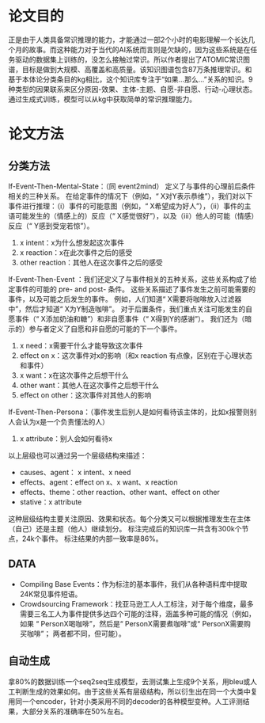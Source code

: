 # 论文目的
正是由于人类具备常识推理的能力，才能通过一部2个小时的电影理解一个长达几个月的故事。而这种能力对于当代的AI系统而言则是欠缺的，因为这些系统是在任务驱动的数据集上训练的，没怎么接触过常识。所以作者提出了ATOMIC常识图谱，目标是做到大规模、高覆盖和高质量。该知识图谱包含87万条推理常识。和基于本体论分类条目的kg相比，这个知识库专注于“如果…那么…”关系的知识。9种类型的因果联系来区分原因-效果、主体-主题、自愿-非自愿、行动-心理状态。通过生成式训练，模型可以从kg中获取简单的常识推理能力。
# 论文方法
## 分类方法
If-Event-Then-Mental-State：（同 event2mind）  定义了与事件的心理前后条件相关的三种关系。 在给定事件的情况下（例如，“ X对Y表示恭维”），我们对以下事件进行推理：（i）事件的可能意图（例如，“ X希望成为好人”），（ii）事件的主语可能发生的（情感上的）反应（“ X感觉很好”），以及（iii）他人的可能（情感）反应（“ Y感到受宠若惊”）。

1. x intent：x为什么想发起这次事件
2. x reaction：x在此次事件之后的感受
3. other reaction：其他人在这次事件之后的感受  

If-Event-Then-Event ：我们还定义了与事件相关的五种关系，这些关系构成了给定事件的可能的 pre- and post- 条件。 这些关系描述了事件发生之前可能需要的事件，以及可能之后发生的事件。 例如，人们知道“ X需要将咖啡放入过滤器中”，然后才知道“ X为Y制造咖啡”。 对于后置条件，我们重点关注可能发生的自愿事件（“ X添加奶油和糖”）和非自愿事件（“ X得到Y的感谢”）。 我们还为（暗示的）参与者定义了自愿和非自愿的可能的下一个事件。    

1. x need：x需要干什么才能导致这次事件
2. effect on x：这次事件对x的影响（和x reaction 有点像，区别在于心理状态和事件）
3. x want：x在这次事件之后想干什么
4. other want：其他人在这次事件之后想干什么
5. effect on other：这次事件对其他人的影响  

If-Event-Then-Persona：（事件发生后别人是如何看待该主体的，比如x报警则别人会认为x是一个负责懂法的人）
1. x attribute：别人会如何看待x

以上层级也可以通过另一个层级结构来描述：
- causes、agent： x intent、x need
- effects、agent：effect on x、x want、x reaction
- effects、theme：other reaction、other want、effect on other
- stative：x attribute  

这种层级结构主要关注原因、效果和状态。每个分类又可以根据推理发生在主体（自己）还是主题（他人）继续划分。
标注完成后的知识库一共含有300k个节点，24k个事件。
标注结果的内部一致率是86%。

## DATA
- Compiling Base Events：作为标注的基本事件，我们从各种语料库中提取24K常见事件短语。
- Crowdsourcing Framework：找亚马逊工人人工标注，对于每个维度，最多需要三名工人为事件提供多达四个可能的注释，涵盖多种可能的情况（例如，如果 “ PersonX喝咖啡”，然后是“ PersonX需要煮咖啡”或“ PersonX需要购买咖啡”； 两者都不同，但可能）。 
## 自动生成
拿80%的数据训练一个seq2seq生成模型，去测试集上生成9个关系，用bleu或人工判断生成的效果如何。由于这些关系有层级结构，所以衍生出在同一个大类中复用同一个encoder，针对小类采用不同的decoder的各种模型变种。人工评测结果，大部分关系的准确率在50%左右。
